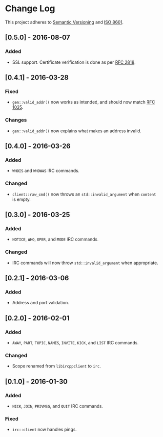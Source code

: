 # Change Log
This project adheres to [Semantic Versioning](http://semver.org/) and [ISO 8601](http://www.iso.org/iso/home/standards/iso8601.htm).

## [0.5.0] - 2016-08-07
### Added
- SSL support. Certificate verification is done as per [RFC 2818](https://tools.ietf.org/html/rfc2818).

## [0.4.1] - 2016-03-28
### Fixed
- `gen::valid_addr()` now works as intended, and should now match [RFC 1035](https://www.ietf.org/rfc/rfc1035.txt).

### Changes
- `gen::valid_addr()` now explains what makes an address invalid.

## [0.4.0] - 2016-03-26
### Added
- `WHOIS` and `WHOWAS` IRC commands.

### Changed
- `client::raw_cmd()` now throws an `std::invalid_argument` when `content` is empty.

## [0.3.0] - 2016-03-25
### Added
- `NOTICE`, `WHO`, `OPER`, and `MODE` IRC commands.

### Changed
- IRC commands will now throw `std::invalid_argument` when appropriate.

## [0.2.1] - 2016-03-06
### Added
- Address and port validation.

## [0.2.0] - 2016-02-01
### Added
- `AWAY`, `PART`, `TOPIC`, `NAMES`, `INVITE`, `KICK`, and `LIST` IRC commands.

### Changed
- Scope renamed from `libircppclient` to `irc`.

## [0.1.0] - 2016-01-30
### Added
- `NICK`, `JOIN`, `PRIVMSG`, and `QUIT` IRC commands.

### Fixed
- `irc::client` now handles pings.

